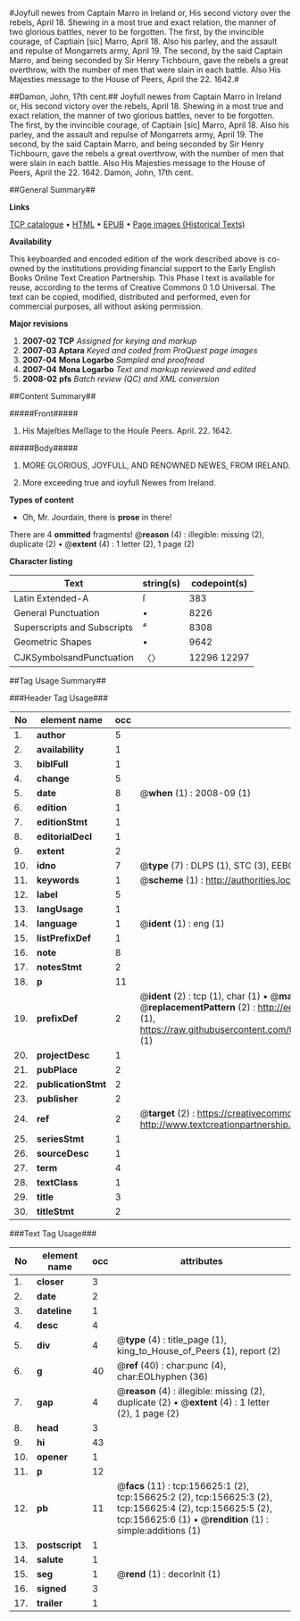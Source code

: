 #Joyfull newes from Captain Marro in Ireland or, His second victory over the rebels, April 18. Shewing in a most true and exact relation, the manner of two glorious battles, never to be forgotten. The first, by the invincible courage, of Captiain [sic] Marro, April 18. Also his parley, and the assault and repulse of Mongarrets army, April 19. The second, by the said Captain Marro, and being seconded by Sir Henry Tichbourn, gave the rebels a great overthrow, with the number of men that were slain in each battle. Also His Majesties message to the House of Peers, April the 22. 1642.#

##Damon, John, 17th cent.##
Joyfull newes from Captain Marro in Ireland or, His second victory over the rebels, April 18. Shewing in a most true and exact relation, the manner of two glorious battles, never to be forgotten. The first, by the invincible courage, of Captiain [sic] Marro, April 18. Also his parley, and the assault and repulse of Mongarrets army, April 19. The second, by the said Captain Marro, and being seconded by Sir Henry Tichbourn, gave the rebels a great overthrow, with the number of men that were slain in each battle. Also His Majesties message to the House of Peers, April the 22. 1642.
Damon, John, 17th cent.

##General Summary##

**Links**

[TCP catalogue](http://www.ota.ox.ac.uk/tcp/)  • 
[HTML](http://tei.it.ox.ac.uk/tcp/Texts-HTML/free/A81/A81509.html)  • 
[EPUB](http://tei.it.ox.ac.uk/tcp/Texts-EPUB/free/A81/A81509.epub) • 
[Page images (Historical Texts)](https://data.historicaltexts.jisc.ac.uk/view?pubId=eebo-99872809e&pageId=eebo-99872809e-156625-1)

**Availability**

This keyboarded and encoded edition of the
	       work described above is co-owned by the institutions
	       providing financial support to the Early English Books
	       Online Text Creation Partnership. This Phase I text is
	       available for reuse, according to the terms of Creative
	       Commons 0 1.0 Universal. The text can be copied,
	       modified, distributed and performed, even for
	       commercial purposes, all without asking permission.

**Major revisions**

1. __2007-02__ __TCP__ *Assigned for keying and markup*
1. __2007-03__ __Aptara__ *Keyed and coded from ProQuest page images*
1. __2007-04__ __Mona Logarbo__ *Sampled and proofread*
1. __2007-04__ __Mona Logarbo__ *Text and markup reviewed and edited*
1. __2008-02__ __pfs__ *Batch review (QC) and XML conversion*

##Content Summary##

#####Front#####

1. His Majeſties Meſſage to the Houſe
Peers. April. 22. 1642.

#####Body#####

1. MORE
GLORIOUS, JOYFULL,
AND
RENOWNED NEWES,
FROM
IRELAND.

1. More exceeding true and ioyfull Newes
from Ireland.

**Types of content**

  * Oh, Mr. Jourdain, there is **prose** in there!

There are 4 **ommitted** fragments! 
 @__reason__ (4) : illegible: missing (2), duplicate (2)  •  @__extent__ (4) : 1 letter (2), 1 page (2)

**Character listing**


|Text|string(s)|codepoint(s)|
|---|---|---|
|Latin Extended-A|ſ|383|
|General Punctuation|•|8226|
|Superscripts             and Subscripts|⁴|8308|
|Geometric Shapes|▪|9642|
|CJKSymbolsandPunctuation|〈〉|12296 12297|

##Tag Usage Summary##

###Header Tag Usage###

|No|element name|occ|attributes|
|---|---|---|---|
|1.|__author__|5||
|2.|__availability__|1||
|3.|__biblFull__|1||
|4.|__change__|5||
|5.|__date__|8| @__when__ (1) : 2008-09 (1)|
|6.|__edition__|1||
|7.|__editionStmt__|1||
|8.|__editorialDecl__|1||
|9.|__extent__|2||
|10.|__idno__|7| @__type__ (7) : DLPS (1), STC (3), EEBO-CITATION (1), PROQUEST (1), VID (1)|
|11.|__keywords__|1| @__scheme__ (1) : http://authorities.loc.gov/ (1)|
|12.|__label__|5||
|13.|__langUsage__|1||
|14.|__language__|1| @__ident__ (1) : eng (1)|
|15.|__listPrefixDef__|1||
|16.|__note__|8||
|17.|__notesStmt__|2||
|18.|__p__|11||
|19.|__prefixDef__|2| @__ident__ (2) : tcp (1), char (1)  •  @__matchPattern__ (2) : ([0-9\-]+):([0-9IVX]+) (1), (.+) (1)  •  @__replacementPattern__ (2) : http://eebo.chadwyck.com/downloadtiff?vid=$1&page=$2 (1), https://raw.githubusercontent.com/textcreationpartnership/Texts/master/tcpchars.xml#$1 (1)|
|20.|__projectDesc__|1||
|21.|__pubPlace__|2||
|22.|__publicationStmt__|2||
|23.|__publisher__|2||
|24.|__ref__|2| @__target__ (2) : https://creativecommons.org/publicdomain/zero/1.0/ (1), http://www.textcreationpartnership.org/docs/. (1)|
|25.|__seriesStmt__|1||
|26.|__sourceDesc__|1||
|27.|__term__|4||
|28.|__textClass__|1||
|29.|__title__|3||
|30.|__titleStmt__|2||


###Text Tag Usage###

|No|element name|occ|attributes|
|---|---|---|---|
|1.|__closer__|3||
|2.|__date__|2||
|3.|__dateline__|1||
|4.|__desc__|4||
|5.|__div__|4| @__type__ (4) : title_page (1), king_to_House_of_Peers (1), report (2)|
|6.|__g__|40| @__ref__ (40) : char:punc (4), char:EOLhyphen (36)|
|7.|__gap__|4| @__reason__ (4) : illegible: missing (2), duplicate (2)  •  @__extent__ (4) : 1 letter (2), 1 page (2)|
|8.|__head__|3||
|9.|__hi__|43||
|10.|__opener__|1||
|11.|__p__|12||
|12.|__pb__|11| @__facs__ (11) : tcp:156625:1 (2), tcp:156625:2 (2), tcp:156625:3 (2), tcp:156625:4 (2), tcp:156625:5 (2), tcp:156625:6 (1)  •  @__rendition__ (1) : simple:additions (1)|
|13.|__postscript__|1||
|14.|__salute__|1||
|15.|__seg__|1| @__rend__ (1) : decorInit (1)|
|16.|__signed__|3||
|17.|__trailer__|1||
